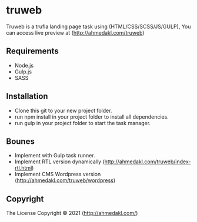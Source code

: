 # truweb
Truweb is a trufla landing page task using (HTML/CSS/SCSS/JS/GULP), You can access live preview at (http://ahmedakl.com/truweb)

## Requirements

* Node.js
* Gulp.js
* SASS

## Installation

* Clone this git to your new project folder.
* run npm install in your project folder to install all dependencies.
* run gulp in your project folder to start the task manager.

## Bounes

* Implement with Gulp task runner.
* Implement RTL version dynamically (http://ahmedakl.com/truweb/index-rtl.html)
* Implement CMS Wordpress version (http://ahmedakl.com/truweb/wordpress)

## Copyright

The License Copyright © 2021 (http://ahmedakl.com/)
